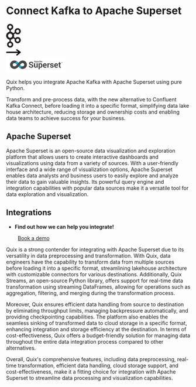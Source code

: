 # Connect Kafka to Apache Superset

<div class="connect-images cards blog-grid-card" markdown>
<div>
<img src="../images/kafka_logo.png" width="40px" />
</div>
<div>
<img src="../images/arrow.svg" width="40px" />
</div>
<div>
<img src="./images/apache-superset_1.jpg" />
</div>
</div>

Quix helps you integrate Apache Kafka with Apache Superset using pure Python.

Transform and pre-process data, with the new alternative to Confluent Kafka Connect, before loading it into a specific format, simplifying data lake house architecture, reducing storage and ownership costs and enabling data teams to achieve success for your business.

## Apache Superset

Apache Superset is an open-source data visualization and exploration platform that allows users to create interactive dashboards and visualizations using data from a variety of sources. With a user-friendly interface and a wide range of visualization options, Apache Superset enables data analysts and business users to easily explore and analyze their data to gain valuable insights. Its powerful query engine and integration capabilities with popular data sources make it a versatile tool for data exploration and visualization.

## Integrations

<div class="grid cards" markdown>

- __Find out how we can help you integrate!__

    <a class="md-button md-button--primary" href="https://quix.io/book-a-demo" target="_blank" style="margin:.5rem;">Book a demo</a>

</div>


Quix is a strong contender for integrating with Apache Superset due to its versatility in data preprocessing and transformation. With Quix, data engineers have the capability to transform data from multiple sources before loading it into a specific format, streamlining lakehouse architecture with customizable connectors for various destinations. Additionally, Quix Streams, an open-source Python library, offers support for real-time data transformation using streaming DataFrames, allowing for operations such as aggregation, filtering, and merging during the transformation process. 

Moreover, Quix ensures efficient data handling from source to destination by eliminating throughput limits, managing backpressure automatically, and providing checkpointing capabilities. The platform also enables the seamless sinking of transformed data to cloud storage in a specific format, enhancing integration and storage efficiency at the destination. In terms of cost-effectiveness, Quix offers a budget-friendly solution for managing data throughout the entire data integration process compared to other alternatives.

Overall, Quix's comprehensive features, including data preprocessing, real-time transformation, efficient data handling, cloud storage support, and cost-effectiveness, make it a fitting choice for integration with Apache Superset to streamline data processing and visualization capabilities.

